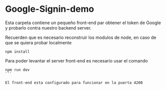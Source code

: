 # Google-Signin-demo

Esta carpeta contiene un pequeño front-end par obtener el token de Google y probarlo contra nuestro backend server.

Recuerden que es necesario reconstruir los modulos de node, en caso de que se quiera probar localmente

```
npm install
```

Para poder levantar el server front-end es necesario usar el comando 

````
npm run dev
```

El front-end esta configurado para funcionar en la puerta 4200
